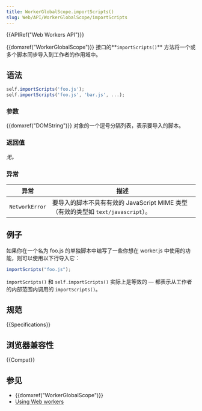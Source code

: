 ```yaml
---
title: WorkerGlobalScope.importScripts()
slug: Web/API/WorkerGlobalScope/importScripts
---
```


{{APIRef("Web Workers API")}}

{{domxref("WorkerGlobalScope")}} 接口的**`importScripts()`** 方法将一个或多个脚本同步导入到工作者的作用域中。

## 语法

```js
self.importScripts('foo.js');
self.importScripts('foo.js', 'bar.js', ...);
```

### 参数

{{domxref("DOMString")}} 对象的一个逗号分隔列表，表示要导入的脚本。

### 返回值

_无。_

### 异常

| 异常           | 描述                                                                              |
| -------------- | --------------------------------------------------------------------------------- |
| `NetworkError` | 要导入的脚本不具有有效的 JavaScript MIME 类型（有效的类型如 `text/javascript`）。 |

## 例子

如果你在一个名为 foo.js 的单独脚本中编写了一些你想在 worker.js 中使用的功能，则可以使用以下行导入它：

```js
importScripts("foo.js");
```

`importScripts()` 和 `self.importScripts()` 实际上是等效的 — 都表示从工作者的内部范围内调用的 `importScripts()`。

## 规范

{{Specifications}}

## 浏览器兼容性

{{Compat}}

## 参见

- {{domxref("WorkerGlobalScope")}}
- [Using Web workers](/zh-CN/docs/Web/API/Web_Workers_API/Using_web_workers)
